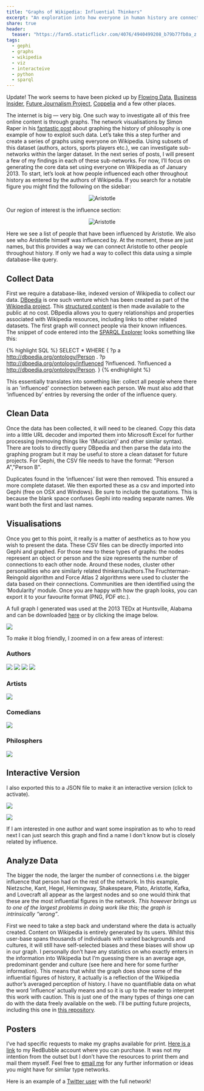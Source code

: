 ```yaml
---
title: "Graphs of Wikipedia: Influential Thinkers"
excerpt: "An exploration into how everyone in human history are connected."
share: true
header:
  teaser: "https://farm5.staticflickr.com/4076/4940499208_b79b77fb0a_z.jpg"
tags:
  - gephi
  - graphs
  - wikipedia
  - viz
  - interacteive
  - python
  - sparql
---
```

Update! The work seems to have been picked up by [Flowing Data](https://flowingdata.com/2012/07/16/graphing-every-idea-in-history/), [Business Insider](http://www.businessinsider.com/a-complete-map-of-the-most-influential-thinkers-in-history-2012-7), [Future Journalism Project](http://tumblr.thefjp.org/post/27336686327/graphing-the-influence-of-thinkers-and-ideas-throughout), [Coppelia](http://www.coppelia.io/2012/06/graphing-the-history-of-philosophy/) and a few other places.

The internet is big — very big. One such way to investigate all of this free online content is through graphs. The network visualisations by Simon Raper in his [fantastic post](http://drunks-and-lampposts.com/2012/06/13/graphing-the-history-of-philosophy/) about graphing the history of philosophy is one example of how to exploit such data. Let’s take this a step further and create a series of graphs using everyone on Wikipedia. Using subsets of this dataset (authors, actors, sports players etc.), we can investigate sub-networks within the larger dataset. In the next series of posts, I will present a few of my findings in each of these sub-networks. For now, I’ll focus on generating the core data set using everyone on Wikipedia as of January 2013. To start, let’s look at how people influenced each other throughout history as entered by the authors of Wikipedia. If you search for a notable figure you might find the following on the sidebar:

<div style="text-align: center;">
<IMG SRC="/assets/wikipedia/aristotle-wikipedia.jpg" ALT="Aristotle">
</div>

Our region of interest is the influence section:

<div style="text-align: center;">
<IMG SRC="/assets/wikipedia/aristotle-wikipedia-zoom.jpg" ALT="Aristotle">
</div>

Here we see a list of people that have been influenced by Aristotle. We also see who Aristotle himself was influenced by. At the moment, these are just names, but this provides a way we can connect Aristotle to other people throughout history. If only we had a way to collect this data using a simple database-like query.

## Collect Data

First we require a database-like, indexed version of Wikipedia to collect our data. [DBpedia](http://dbpedia.org/About) is one such venture which has been created as part of the [Wikipedia project](https://en.wikipedia.org/wiki/Wikipedia:WikiProject). This [structured content]("https://en.wikipedia.org/wiki/Structured_content") is then made available to the public at no cost. DBpedia allows you to query relationships and properties associated with Wikipedia resources, including links to other related datasets. The first graph will connect people via their known influences. The snippet of code entered into the [SPARQL Explorer](http://dbpedia.org/snorql/) looks something like this:

{% highlight SQL %}
SELECT * WHERE
{ ?p a <http://dbpedia.org/ontology/Person> .
?p <http://dbpedia.org/ontology/influenced> ?influenced.
?influenced a <http://dbpedia.org/ontology/Person>. }
{% endhighlight %}

This essentially translates into something like: collect all people where there is an 'influenced' connection between each person. We must also add that ‘influenced by’ entries by reversing the order of the influence query.

## Clean Data

Once the data has been collected, it will need to be cleaned. Copy this data into a little URL decoder and imported them into Microsoft Excel for further processing (removing things like ‘(Musician)’ and other similar syntax). There are tools to directly query DBpedia and then parse the data into the graphing program but it may be useful to store a clean dataset for future projects. For Gephi, the CSV file needs to have the format: "Person A","Person B".

Duplicates found in the ‘influences’ list were then removed. This ensured a more complete dataset. We then exported these as a csv and imported into Gephi (free on OSX and Windows). Be sure to include the quotations. This is because the blank space confuses Gephi into reading separate names. We want both the first and last names.

## Visualisations

Once you get to this point, it really is a matter of aesthetics as to how you wish to present the data. These CSV files can be directly imported into Gephi and graphed. For those new to these types of graphs: the nodes represent an object or person and the size represents the number of connections to each other node. Around these nodes, cluster other personalities who are similarly related thinkers/authors.The Fruchterman-Reingold algorithm and Force Atlas 2 algorithms were used to cluster the data based on their connections. Communities are then identified using the ‘Modularity’ module. Once you are happy with how the graph looks, you can export it to your favourite format (PNG, PDF etc.).

A full graph I generated was used at the 2013 TEDx at Huntsville, Alabama and can be downloaded [here](/assets/wikipedia/gow_huntsville.png) or by clicking the image below.

[<img src="http://www.brendangriffen.com/assets/wikipedia/gow_huntsville.png">](/assets/wikipedia/gow_huntsville.png)

To make it blog friendly, I zoomed in on a few areas of interest:

### Authors

[<img src="http://www.brendangriffen.com/assets/wikipedia/gow_image12.png">](/assets/wikipedia/gow_image12.png)
[<img src="http://www.brendangriffen.com/assets/wikipedia/gow_image13.png">](/assets/wikipedia/gow_image13.png)
[<img src="http://www.brendangriffen.com/assets/wikipedia/gow_image14.png">](/assets/wikipedia/gow_image14.png)
[<img src="http://www.brendangriffen.com/assets/wikipedia/gow_image15.png">](/assets/wikipedia/gow_image15.png)

### Artists

[<img src="http://www.brendangriffen.com/assets/wikipedia/gow_image7.png">](/assets/wikipedia/gow_image7.png)

### Comedians

[<img src="http://www.brendangriffen.com/assets/wikipedia/gow_image8.png">](/assets/wikipedia/gow_image8.png)

### Philosphers

[<img src="http://www.brendangriffen.com/assets/wikipedia/gow_image11.png">](/assets/wikipedia/gow_image11.png)

## Interactive Version

I also exported this to a JSON file to make it an interactive version (click to activate).

[<img src="http://www.brendangriffen.com/assets/wikipedia/FullInfluenceGraph.png">](/assets/thinkers/)

[<img src="http://www.brendangriffen.com/assets/wikipedia/Nietzsche.png">](/assets/wikipedia/Nietzsche.png)

If I am interested in one author and want some inspiration as to who to read next I can just search this graph and find a name I don't know but is closely related by influence.

## Analyze Data

The bigger the node, the larger the number of connections i.e. the bigger influence that person had on the rest of the network. In this example, Nietzsche, Kant, Hegel, Hemingway, Shakespeare, Plato, Aristotle, Kafka, and Lovecraft all appear as the largest nodes and so one would think that these are the most influential figures in the network. *This however brings us to one of the largest problems in doing work like this; the graph is intrinsically “wrong”*. 

First we need to take a step back and understand where the data is actually created. Content on Wikipedia is entirely generated by its users. Whilst this user-base spans thousands of individuals with varied backgrounds and cultures, it will still have self-selected biases and these biases will show up in our graph. I personally don’t have any statistics on who exactly enters in the information into Wikipedia but I’m guessing there is an average age, predominant gender and culture (see here and here for some further information). This means that whilst the graph does show some of the influential figures of history, it actually is a reflection of the Wikipedia author’s averaged perception of history. I have no quantifiable data on what the word ‘influence’ actually means and so it is up to the reader to interpret this work with caution. This is just one of the many types of things one can do with the data freely available on the web. I'll be putting future projects, including this one in [this repository](https://github.com/bgriffen/griffsgraphs).

## Posters

I’ve had specific requests to make my graphs available for print. [Here is a link](http://www.redbubble.com/people/griffsgraphs) to my RedBubble account where you can purchase. It was not my intention from the outset but I don’t have the resources to print them and mail them myself. Feel free to [email me](mailto:brendan.f.griffen@gmail.com) for any further information or ideas you might have for similar type networks.

Here is an example of a [Twitter user](https://pic.twitter.com/G1McQUy1) with the full network!

